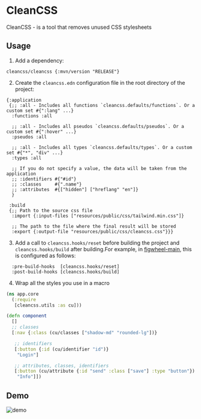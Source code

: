 # CleanCSS
CleanCSS - is a tool that removes unused CSS stylesheets

## Usage

1) Add a dependency:

```edn
cleancss/cleancss {:mvn/version "RELEASE"}
```

2) Create the `cleancss.edn` configuration file in the root directory of the project:

```edn
{:application
 {;; :all - Includes all functions `cleancss.defaults/functions`. Or a custom set #{":lang" ...}
  :functions :all

  ;; :all - Includes all pseudos `cleancss.defaults/pseudos`. Or a custom set #{":hover" ...}
  :pseudos :all

  ;; :all - Includes all types `cleancss.defaults/types`. Or a custom set #{"*", "div" ...}
  :types :all

  ;; If you do not specify a value, the data will be taken from the application
  ;; :identifiers #{"#id"}
  ;; :classes     #{".name"}
  ;; :attributes  #{["hidden"] ["hreflang" "en"]}
  }

 :build
 {;; Path to the source css file
  :import {:input-files ["resources/public/css/tailwind.min.css"]}

  ;; The path to the file where the final result will be stored
  :export {:output-file "resources/public/css/cleancss.css"}}}

```

3) Add a call to `cleancss.hooks/reset` before building the project and `cleancss.hooks/build` after building.For example, in [figwheel-main](https://github.com/bhauman/figwheel-main), this is configured as follows:

```edn
  :pre-build-hooks  [cleancss.hooks/reset]
  :post-build-hooks [cleancss.hooks/build]
```

4) Wrap all the styles you use in a macro

```clojure
(ns app.core
  (:require
   [cleancss.utils :as cu]))

(defn component
  []
  ;; classes
  [:nav {:class (cu/classes ["shadow-md" "rounded-lg"])}

   ;; identifiers
   [:button {:id (cu/identifier "id")}
    "Login"]

   ;; attributes, classes, identifiers
   [:button (cu/attribute {:id "send" :class ["save"] :type "button"})
    "Info"]])
```

## Demo
![demo](https://s2.gifyu.com/images/ezgif.com-video-to-gif94a811ffec512930.gif)

